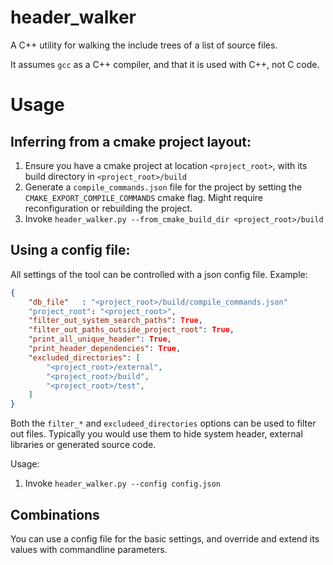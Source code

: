 # header_walker
A C++ utility for walking the include trees of a list of source files.

It assumes `gcc` as a C++ compiler, and that it is used with C++, not C code.

# Usage

## Inferring from a cmake project layout:

1. Ensure you have a cmake project at location `<project_root>`, with its build directory in `<project_root>/build`
2. Generate a `compile_commands.json` file for the project by setting the `CMAKE_EXPORT_COMPILE_COMMANDS`  cmake flag. Might require reconfiguration or rebuilding the project.
3. Invoke `header_walker.py --from_cmake_build_dir <project_root>/build`

## Using a config file:

All settings of the tool can be controlled with a json config file. Example:

```json
{
    "db_file"   : "<project_root>/build/compile_commands.json"
    "project_root": "<project_root>",
    "filter_out_system_search_paths": True,
    "filter_out_paths_outside_project_root": True,
    "print_all_unique_header": True,
    "print_header_dependencies": True,
    "excluded_directories": [
        "<project_root>/external",
        "<project_root>/build",
        "<project_root>/test",
    ]
}
```

Both the `filter_*` and `excludeed_directories` options can be used to filter out files. Typically you would use them to hide system header, external libraries or generated source code.

Usage:

1. Invoke `header_walker.py --config config.json`

## Combinations

You can use a config file for the basic settings, and override and extend its values with commandline parameters.
